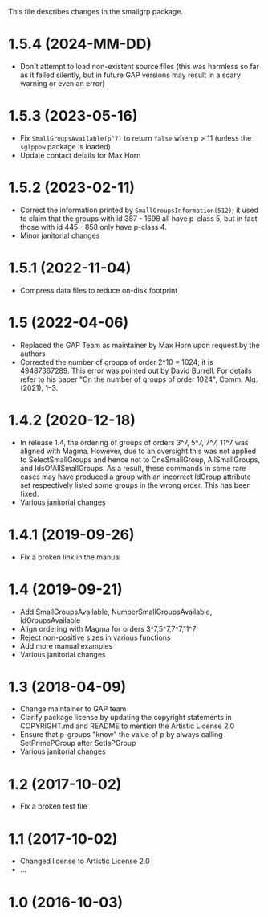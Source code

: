 This file describes changes in the smallgrp package.

# 1.5.4 (2024-MM-DD)

  - Don't attempt to load non-existent source files (this was
    harmless so far as it failed silently, but in future GAP
    versions may result in a scary warning or even an error)

# 1.5.3 (2023-05-16)

  - Fix `SmallGroupsAvailable(p^7)` to return `false` when p > 11
    (unless the `sglppow` package is loaded)
  - Update contact details for Max Horn

# 1.5.2 (2023-02-11)

  - Correct the information printed by `SmallGroupsInformation(512)`;
    it used to claim that the groups with id 387 - 1698 all have p-class 5,
    but in fact those with id 445 - 858 only have p-class 4.
  - Minor janitorial changes

# 1.5.1 (2022-11-04)

  - Compress data files to reduce on-disk footprint

# 1.5 (2022-04-06)

  - Replaced the GAP Team as maintainer by Max Horn upon request by the
    authors
  - Corrected the number of groups of order 2^10 = 1024; it is 49487367289.
    This error was pointed out by David Burrell. For details refer
    to his paper "On the number of groups of order 1024", Comm. Alg. (2021), 1–3.

# 1.4.2 (2020-12-18)
  - In release 1.4, the ordering of groups of orders 3^7, 5^7, 7^7, 11^7 was
    aligned with Magma. However, due to an oversight this was not applied to
    SelectSmallGroups and hence not to OneSmallGroup, AllSmallGroups, and
    IdsOfAllSmallGroups. As a result, these commands in some rare cases may have
    produced a group with an incorrect IdGroup attribute set respectively
    listed some groups in the wrong order. This has been fixed.
  - Various janitorial changes

# 1.4.1 (2019-09-26)
  - Fix a broken link in the manual

# 1.4 (2019-09-21)
  - Add SmallGroupsAvailable, NumberSmallGroupsAvailable, IdGroupsAvailable
  - Align ordering with Magma for orders 3^7,5^7,7^7,11^7
  - Reject non-positive sizes in various functions
  - Add more manual examples
  - Various janitorial changes

# 1.3 (2018-04-09)
  - Change maintainer to GAP team
  - Clarify package license by updating the copyright statements in
    COPYRIGHT.md and README to mention the Artistic License 2.0
  - Ensure that p-groups "know" the value of p by always calling
    SetPrimePGroup after SetIsPGroup
  - Various janitorial changes

# 1.2 (2017-10-02)
  - Fix a broken test file

# 1.1 (2017-10-02)
  - Changed license to Artistic License 2.0
  - ...

# 1.0 (2016-10-03)
